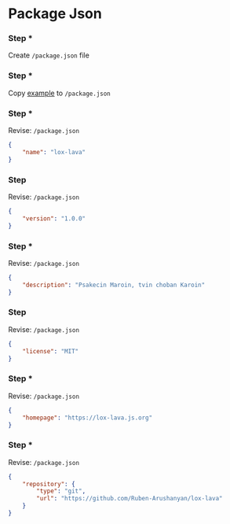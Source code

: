 # Package Json

[1]: example.json

### Step *

Create `/package.json` file

### Step *
Copy [example][1] to `/package.json`

### Step *

Revise: `/package.json`

```json
{
    "name": "lox-lava"
}
```

### Step

Revise: `/package.json`

```json
{
    "version": "1.0.0"
}
```

### Step *

Revise: `/package.json`

```json
{
    "description": "Psakecin Maroin, tvin choban Karoin"
}
```

### Step

Revise: `/package.json`

```json
{
    "license": "MIT"
}
```

### Step *

Revise: `/package.json`

```json
{
    "homepage": "https://lox-lava.js.org"
}
```

### Step *

Revise: `/package.json`

```json
{
    "repository": {
        "type": "git",
        "url": "https://github.com/Ruben-Arushanyan/lox-lava"
    }
}
```
